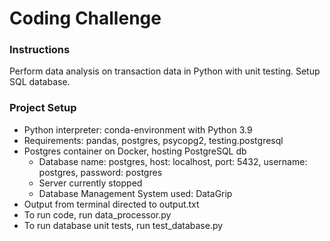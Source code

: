 # Coding Challenge

### Instructions
Perform data analysis on transaction data in Python with unit testing. Setup SQL database.

### Project Setup
- Python interpreter: conda-environment with Python 3.9
- Requirements: pandas, postgres, psycopg2, testing.postgresql
- Postgres container on Docker, hosting PostgreSQL db 
  - Database name: postgres, host: localhost, port: 5432, username: postgres, password: postgres
  - Server currently stopped
  - Database Management System used: DataGrip
- Output from terminal directed to output.txt
- To run code, run data_processor.py
- To run database unit tests, run test_database.py
